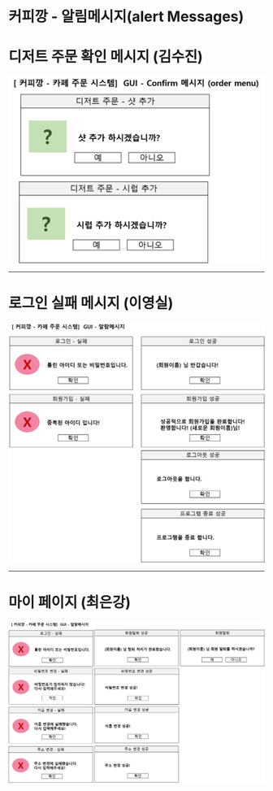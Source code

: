 # 커피깡 - 알림메시지(alert Messages)

# 디저트 주문 확인 메시지 (김수진)

![](../readme_imgs/alert_message/confirm_yes_no.png)




<hr>

# 로그인 실패 메시지 (이영실)
![](../readme_imgs/alert_message/member_enroll_alert.png)


<hr>

# 마이 페이지 (최은강)
![](../readme_imgs/alert_message/mypage_alert.png)
